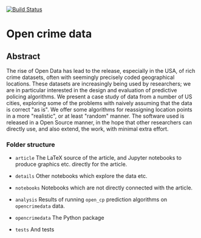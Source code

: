 [![Build Status](https://travis-ci.org/MatthewDaws/OpenCrimeData.svg?branch=master)](https://travis-ci.org/MatthewDaws/OpenCrimeData) 

# Open crime data

## Abstract

The rise of Open Data has lead to the release, especially in the USA, of rich
crime datasets, often with seemingly precisely coded geographical locations.
These datasets are increasingly being used by researchers; we are in particular
interested in the design and evaluation of predictive policing algorithms.
We present a case study of data from a number of US cities, exploring some of
the problems with naively assuming that the data is correct "as is".  We offer
some algorithms for reassigning location points in a more "realistic", or at
least "random" manner.  The software used is released in a Open Source manner,
in the hope that other researchers can directly use, and also extend, the work,
with minimal extra effort.

### Folder structure

- `article` The LaTeX source of the article, and Jupyter notebooks to produce graphics etc.
  directly for the article.

- `details` Other notebooks which explore the data etc.
- `notebooks` Notebooks which are not directly connected with the article.
- `analysis` Results of running `open_cp` prediction algorithms on `opencrimedata` data.
- `opencrimedata` The Python package
- `tests` And tests


